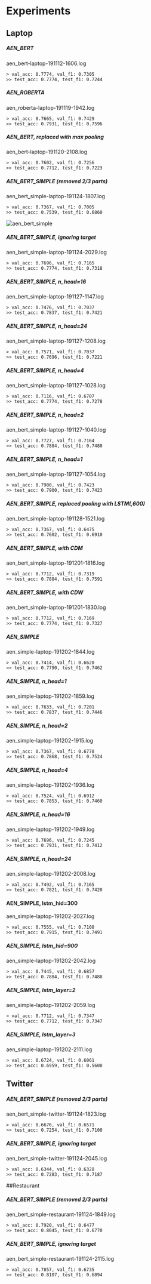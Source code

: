 # Experiments
## Laptop
##### AEN_BERT
aen_bert-laptop-191112-1606.log
```shell script
> val_acc: 0.7774, val_f1: 0.7305
>> test_acc: 0.7774, test_f1: 0.7244
```
##### AEN_ROBERTA
aen_roberta-laptop-191119-1942.log
```shell script
> val_acc: 0.7665, val_f1: 0.7429
>> test_acc: 0.7931, test_f1: 0.7596
```
##### AEN_BERT, replaced with max pooling
aen_bert-laptop-191120-2108.log
```shell script
> val_acc: 0.7602, val_f1: 0.7256
>> test_acc: 0.7712, test_f1: 0.7223
```
##### AEN_BERT_SIMPLE (removed 2/3 parts)
aen_bert_simple-laptop-191124-1807.log
```shell script
> val_acc: 0.7367, val_f1: 0.7005
>> test_acc: 0.7539, test_f1: 0.6860
```
![aen_bert_simple](assets/aen_bert_simple.PNG)
##### AEN_BERT_SIMPLE, ignoring target
aen_bert_simple-laptop-191124-2029.log
```shell script
> val_acc: 0.7696, val_f1: 0.7165
>> test_acc: 0.7774, test_f1: 0.7318
```
##### AEN_BERT_SIMPLE, n_head=16
aen_bert_simple-laptop-191127-1147.log
```shell script
> val_acc: 0.7476, val_f1: 0.7037
>> test_acc: 0.7837, test_f1: 0.7421
```
##### AEN_BERT_SIMPLE, n_head=24
aen_bert_simple-laptop-191127-1208.log
```shell script
> val_acc: 0.7571, val_f1: 0.7037
>> test_acc: 0.7696, test_f1: 0.7221
```
##### AEN_BERT_SIMPLE, n_head=4
aen_bert_simple-laptop-191127-1028.log
```shell script
> val_acc: 0.7116, val_f1: 0.6707
>> test_acc: 0.7774, test_f1: 0.7278
```
##### AEN_BERT_SIMPLE, n_head=2
aen_bert_simple-laptop-191127-1040.log
```shell script
> val_acc: 0.7727, val_f1: 0.7164
>> test_acc: 0.7884, test_f1: 0.7480
```
##### AEN_BERT_SIMPLE, n_head=1
aen_bert_simple-laptop-191127-1054.log
```shell script
> val_acc: 0.7900, val_f1: 0.7423
>> test_acc: 0.7900, test_f1: 0.7423
```
##### AEN_BERT_SIMPLE, replaced pooling with LSTM(,600)
aen_bert_simple-laptop-191128-1521.log
```shell script
> val_acc: 0.7367, val_f1: 0.6475
>> test_acc: 0.7602, test_f1: 0.6910
```
##### AEN_BERT_SIMPLE, with CDM
aen_bert_simple-laptop-191201-1816.log
```shell script
> val_acc: 0.7712, val_f1: 0.7319
>> test_acc: 0.7884, test_f1: 0.7591
```
##### AEN_BERT_SIMPLE, with CDW
aen_bert_simple-laptop-191201-1830.log
```shell script
> val_acc: 0.7712, val_f1: 0.7169
>> test_acc: 0.7774, test_f1: 0.7327
```
##### AEN_SIMPLE
aen_simple-laptop-191202-1844.log
```shell script
> val_acc: 0.7414, val_f1: 0.6620
>> test_acc: 0.7790, test_f1: 0.7462
```
##### AEN_SIMPLE, n_head=1
aen_simple-laptop-191202-1859.log
```shell script
> val_acc: 0.7633, val_f1: 0.7201
>> test_acc: 0.7837, test_f1: 0.7446
```
##### AEN_SIMPLE, n_head=2
aen_simple-laptop-191202-1915.log
```shell script
> val_acc: 0.7367, val_f1: 0.6778
>> test_acc: 0.7868, test_f1: 0.7524
```
##### AEN_SIMPLE, n_head=4
aen_simple-laptop-191202-1936.log
```shell script
> val_acc: 0.7524, val_f1: 0.6912
>> test_acc: 0.7853, test_f1: 0.7460
```
##### AEN_SIMPLE, n_head=16
aen_simple-laptop-191202-1949.log
```shell script
> val_acc: 0.7696, val_f1: 0.7245
>> test_acc: 0.7931, test_f1: 0.7412
```
##### AEN_SIMPLE, n_head=24
aen_simple-laptop-191202-2008.log
```shell script
> val_acc: 0.7492, val_f1: 0.7165
>> test_acc: 0.7821, test_f1: 0.7420
```
#### AEN_SIMPLE, lstm_hid=300
aen_simple-laptop-191202-2027.log
```shell script
> val_acc: 0.7555, val_f1: 0.7108
>> test_acc: 0.7915, test_f1: 0.7491
```
##### AEN_SIMPLE, lstm_hid=900
aen_simple-laptop-191202-2042.log
```shell script
> val_acc: 0.7445, val_f1: 0.6857
>> test_acc: 0.7884, test_f1: 0.7488
```
##### AEN_SIMPLE, lstm_layer=2
aen_simple-laptop-191202-2059.log
```shell script
> val_acc: 0.7712, val_f1: 0.7347
>> test_acc: 0.7712, test_f1: 0.7347
```
##### AEN_SIMPLE, lstm_layer=3
aen_simple-laptop-191202-2111.log
```shell script
> val_acc: 0.6724, val_f1: 0.6061
>> test_acc: 0.6959, test_f1: 0.5600
```
## Twitter
##### AEN_BERT_SIMPLE (removed 2/3 parts)
aen_bert_simple-twitter-191124-1823.log
```shell script
> val_acc: 0.6676, val_f1: 0.6571
>> test_acc: 0.7254, test_f1: 0.7100
```
##### AEN_BERT_SIMPLE, ignoring target
aen_bert_simple-twitter-191124-2045.log
```shell script
> val_acc: 0.6344, val_f1: 0.6328
>> test_acc: 0.7283, test_f1: 0.7187
```
##Restaurant
##### AEN_BERT_SIMPLE (removed 2/3 parts)
aen_bert_simple-restaurant-191124-1849.log
```shell script
> val_acc: 0.7920, val_f1: 0.6477
>> test_acc: 0.8045, test_f1: 0.6770
```
##### AEN_BERT_SIMPLE, ignoring target
aen_bert_simple-restaurant-191124-2115.log
```shell script
> val_acc: 0.7857, val_f1: 0.6735
>> test_acc: 0.8107, test_f1: 0.6894
```